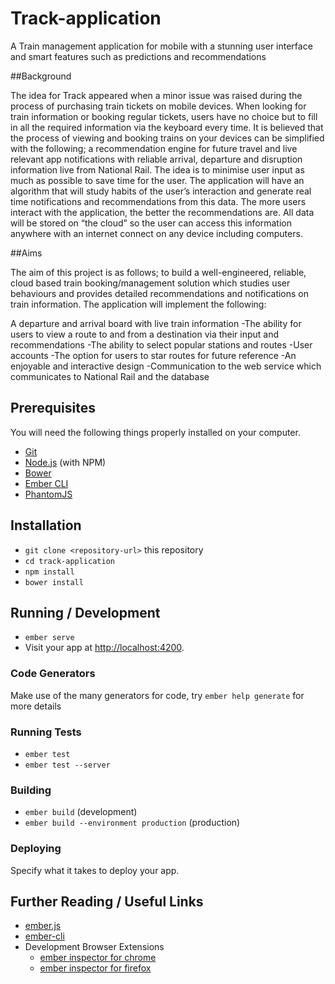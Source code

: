 # Track-application
A Train management application for mobile with a stunning user interface and smart features such as predictions and recommendations

##Background

The idea for Track appeared when a minor issue was raised during the process of purchasing train tickets on mobile devices. When looking for train information or booking regular tickets, users have no choice but to fill in all the required information via the keyboard every time. It is believed that the process of viewing and booking trains on your devices can be simplified with the following; a recommendation engine for future travel and live relevant app notifications with reliable arrival, departure and disruption information live from National Rail. The idea is to minimise user input as much as possible to save time for the user. The application will have an algorithm that will study habits of the user’s interaction and generate real time notifications and recommendations from this data. The more users interact with the application, the better the recommendations are. All data will be stored on “the cloud” so the user can access this information anywhere with an internet connect on any device including computers.

##Aims

The aim of this project is as follows; to build a well-engineered, reliable, cloud based train booking/management solution which studies user behaviours and provides detailed recommendations and notifications on train information. The application will implement the following:

A departure and arrival board with live train information
-The ability for users to view a route to and from a destination via their input and recommendations
-The ability to select popular stations and routes
-User accounts
-The option for users to star routes for future reference
-An enjoyable and interactive design
-Communication to the web service which communicates to National Rail and the database

## Prerequisites

You will need the following things properly installed on your computer.

* [Git](http://git-scm.com/)
* [Node.js](http://nodejs.org/) (with NPM)
* [Bower](http://bower.io/)
* [Ember CLI](http://ember-cli.com/)
* [PhantomJS](http://phantomjs.org/)

## Installation

* `git clone <repository-url>` this repository
* `cd track-application`
* `npm install`
* `bower install`

## Running / Development

* `ember serve`
* Visit your app at [http://localhost:4200](http://localhost:4200).

### Code Generators

Make use of the many generators for code, try `ember help generate` for more details

### Running Tests

* `ember test`
* `ember test --server`

### Building

* `ember build` (development)
* `ember build --environment production` (production)

### Deploying

Specify what it takes to deploy your app.

## Further Reading / Useful Links

* [ember.js](http://emberjs.com/)
* [ember-cli](http://ember-cli.com/)
* Development Browser Extensions
  * [ember inspector for chrome](https://chrome.google.com/webstore/detail/ember-inspector/bmdblncegkenkacieihfhpjfppoconhi)
  * [ember inspector for firefox](https://addons.mozilla.org/en-US/firefox/addon/ember-inspector/)

